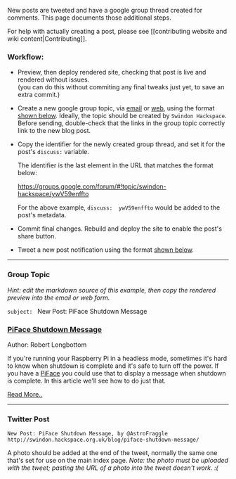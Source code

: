 New posts are tweeted and have a google group thread created for comments.  This page documents those additional steps.  

For help with actually creating a post, please see [[contributing website and wiki content|Contributing]].

### Workflow:

* Preview, then deploy rendered site, checking that post is live and rendered without issues.  
  (you can do this without commiting any final tweaks just yet, to save an extra commit.) 

* Create a new google group topic, via [email](mailto:swindon-hackspace@googlegroups.com) or [web](https://groups.google.com/forum/#!newtopic/swindon-hackspace), using the format [shown below](#group-topic).  Ideally, the topic should be created by `Swindon Hackspace`.  Before sending, double-check that the links in the group topic correctly link to the new blog post.

* Copy the identifier for the newly created group thread, and set it for the post's `discuss:` variable.

  The identifier is the last element in the URL that matches the format below:

  https://groups.google.com/forum/#!topic/swindon-hackspace/ywV59enffto

  For the above example, `discuss:  ywV59enffto` would be added to the post's metadata.

* Commit final changes. Rebuild and deploy the site to enable the post's share button.

* Tweet a new post notification using the format [shown below](#twitter-post).

---

### Group Topic

_Hint: edit the markdown source of this example, then copy the rendered preview into the email or web form._

`subject: `
New Post: PiFace Shutdown Message

### [PiFace Shutdown Message](http://swindon.hackspace.org.uk/blog/piface-shutdown-message/)

Author: Robert Longbottom

If you're running your Raspberry Pi in a headless mode, sometimes it's hard to know
when shutdown is complete and it's safe to turn off the power. If you have a
[PiFace](http://uk.farnell.com/piface/piface-control-display/i-o-board-with-lcd-display-for/dp/2344458)
you could use that to display a message when shutdown is complete.  In this article
we'll see how to do just that.

[Read More..](http://swindon.hackspace.org.uk/blog/piface-shutdown-message/)


---

### Twitter Post

```
New Post: PiFace Shutdown Message, by @AstroFraggle
http://swindon.hackspace.org.uk/blog/piface-shutdown-message/
```

A photo should be added at the end of the tweet, normally the same one that's set for use on the main index page.  _Note: the photo must be uploaded with the tweet; pasting the URL of a photo into the tweet doesn't work. :(_
